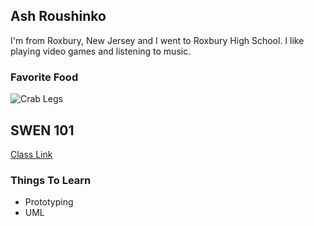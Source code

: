 ## Ash Roushinko

I'm from Roxbury, New Jersey and I went to Roxbury High School. I like playing video games and listening to music. 

### Favorite Food
![Crab Legs](/crab.jpg)


## SWEN 101
[Class Link](http://www.se.rit.edu/~swen-101/00/index.html)

### Things To Learn
* Prototyping
* UML
